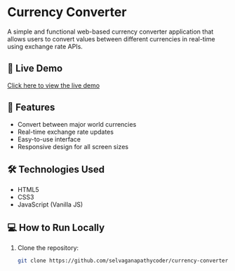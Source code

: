 # Currency Converter

A simple and functional web-based currency converter application that allows users to convert values between different currencies in real-time using exchange rate APIs.

## 🔗 Live Demo

[Click here to view the live demo](https://selvaganapathycoder.github.io/currency-converter/)



## 🚀 Features

- Convert between major world currencies
- Real-time exchange rate updates
- Easy-to-use interface
- Responsive design for all screen sizes

## 🛠️ Technologies Used

- HTML5
- CSS3
- JavaScript (Vanilla JS)
  

## 💻 How to Run Locally

1. Clone the repository:
   ```bash
   git clone https://github.com/selvaganapathycoder/currency-converter.git
